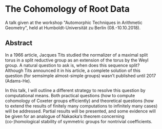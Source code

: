 # The Cohomology of Root Data
A talk given at the workshop "Automorphic Techniques in Arithmetic Geometry",
held at Humboldt-Universität zu Berlin (08.-10.10.2018).

## Abstract
In a 1966 article, Jacques Tits studied the normalizer of a maximal split torus in a
split reductive group as an extension of the torus by the Weyl group. A natural
question to ask is, when does this sequence split?
Although Tits announced it in his article, a complete solution of this question (for
semsimple almost-simple groups) wasn’t published until 2017 (Adams-He).

In this talk, I will outline a different strategy to resolve this question by
computational means. Both practical questions (how to compute cohomology of Coxeter
groups efficiently) and theoretical questions (how to extend the results of finitely
many computations to infinitely many cases) will be addressed.
Partial results will be presented, and some evidence will be given for an analogue
of Nakaoka‘s theorem concerning (co-)homological stability of symmetric groups for
nontrivial coefficients.
